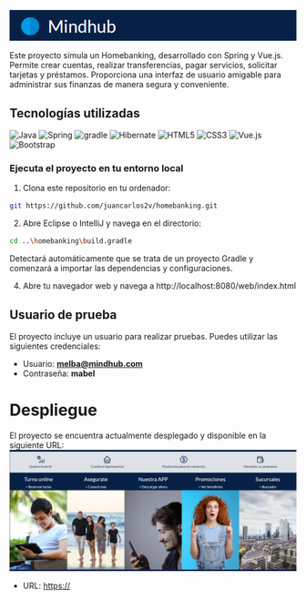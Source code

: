 ![homebanking](src/main/resources/static/web/img/readme/titulo.png)

Este proyecto simula un Homebanking, desarrollado con Spring y Vue.js. Permite crear cuentas, realizar transferencias, pagar servicios, solicitar tarjetas y préstamos. Proporciona una interfaz de usuario amigable para administrar sus finanzas de manera segura y conveniente.

## Tecnologías utilizadas

![Java](https://img.shields.io/badge/java-%23ED8B00.svg?style=for-the-badge&logo=openjdk&logoColor=white)
![Spring](https://img.shields.io/badge/Spring-6DB33F?style=for-the-badge&logo=spring&logoColor=white)
![gradle](https://img.shields.io/badge/gradle-02303A?style=for-the-badge&logo=gradle&logoColor=white)
![Hibernate](https://img.shields.io/badge/Hibernate-59666C?style=for-the-badge&logo=Hibernate&logoColor=white)
![HTML5](https://img.shields.io/badge/HTML5-E34F26?style=for-the-badge&logo=html5&logoColor=white)
![CSS3](https://img.shields.io/badge/CSS3-1572B6?style=for-the-badge&logo=css3&logoColor=white)
![Vue.js](https://img.shields.io/badge/Vue.js-35495E?style=for-the-badge&logo=vuedotjs&logoColor=4FC08D)
![Bootstrap](https://img.shields.io/badge/bootstrap-%238511FA.svg?style=for-the-badge&logo=bootstrap&logoColor=white)

### Ejecuta el proyecto en tu entorno local

1. Clona este repositorio en tu ordenador:

```sh
git https://github.com/juancarlos2v/homebanking.git
```

2. Abre Eclipse o IntelliJ y navega en el directorio:

```sh
cd ..\homebanking\build.gradle
```

Detectará automáticamente que se trata de un proyecto Gradle y comenzará a importar las dependencias y configuraciones.

4. Abre tu navegador web y navega a http://localhost:8080/web/index.html

## Usuario de prueba

El proyecto incluye un usuario para realizar pruebas. Puedes utilizar las siguientes credenciales:

- Usuario: **melba@mindhub.com**
- Contraseña: **mabel**

# Despliegue

El proyecto se encuentra actualmente desplegado y disponible en la siguiente URL:
![Preview homebanking](src/main/resources/static/web/img/readme/preview.png)

- URL: [https://](https://tu-api-restful.com)
